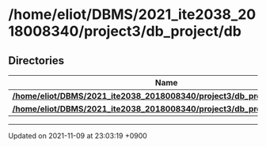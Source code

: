 

# /home/eliot/DBMS/2021_ite2038_2018008340/project3/db_project/db



## Directories

| Name           |
| -------------- |
| **[/home/eliot/DBMS/2021_ite2038_2018008340/project3/db_project/db/include](/Files/home/eliot/DBMS/2021_ite2038_2018008340/project3/db_project/db/include#dir-/home/eliot/dbms/2021_ite2038_2018008340/project3/db_project/db/include)**  |
| **[/home/eliot/DBMS/2021_ite2038_2018008340/project3/db_project/db/src](/Files/home/eliot/DBMS/2021_ite2038_2018008340/project3/db_project/db/src#dir-/home/eliot/dbms/2021_ite2038_2018008340/project3/db_project/db/src)**  |






-------------------------------

Updated on 2021-11-09 at 23:03:19 +0900
